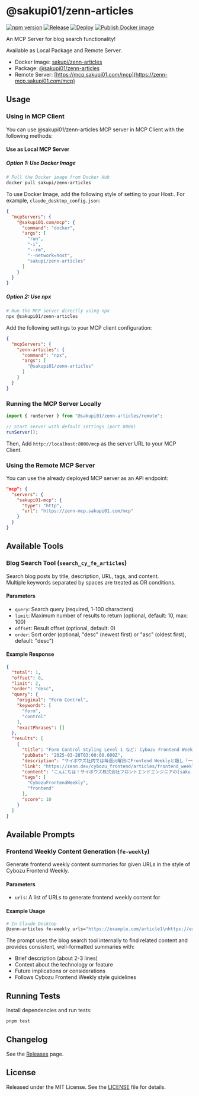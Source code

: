 # @sakupi01/zenn-articles

[![npm version](https://badge.fury.io/js/@sakupi01%2Fzenn-articles.svg)](https://badge.fury.io/js/@sakupi01%2Fzenn-articles)
[![Release](https://github.com/sakupi01/zenn-articles/actions/workflows/release.yml/badge.svg)](https://github.com/sakupi01/zenn-articles/actions/workflows/release.yml)
[![Deploy](https://github.com/sakupi01/zenn-articles/actions/workflows/deploy.yml/badge.svg)](https://github.com/sakupi01/zenn-articles/actions/workflows/deploy.yml)
[![Publish Docker image](https://github.com/sakupi01/zenn-articles/actions/workflows/docker-publish.yml/badge.svg)](https://github.com/sakupi01/zenn-articles/actions/workflows/docker-publish.yml)

An MCP Server for blog search functionality!

Available as Local Package and Remote Server.

- Docker Image: [sakupi/zenn-articles](https://hub.docker.com/r/sakupi/zenn-articles)
- Package: [@sakupi01/zenn-articles](https://www.npmjs.com/package/@sakupi01/zenn-articles)
- Remote Server: [https://mcp.sakupi01.com/mcp](https://zenn-mcp.sakupi01.com/mcp)

## Usage

### Using in MCP Client

You can use @sakupi01/zenn-articles MCP server in MCP Client with the following methods:

#### Use as Local MCP Server

##### Option 1: Use Docker Image

```bash
# Pull the Docker image from Docker Hub
docker pull sakupi/zenn-articles
```

To use Docker Image, add the following style of setting to your Host:.
For example, `claude_desktop_config.json`:

```json
{
  "mcpServers": {
    "@sakupi01.com/mcp": {
      "command": "docker",
      "args": [
        "run",
        "-i",
        "--rm",
        "--network=host",
        "sakupi/zenn-articles"
      ]
    }
  }
}
```

##### Option 2: Use npx

```bash
# Run the MCP server directly using npx
npx @sakupi01/zenn-articles
```

Add the following settings to your MCP client configuration:

```json
{
  "mcpServers": {
    "zenn-articles": {
      "command": "npx",
      "args": [
        "@sakupi01/zenn-articles"
      ]
    }
  }
}
```

### Running the MCP Server Locally

```typescript
import { runServer } from "@sakupi01/zenn-articles/remote";

// Start server with default settings (port 8000)
runServer();
```

Then, Add `http://localhost:8000/mcp` as the server URL to your MCP Client.

### Using the Remote MCP Server

You can use the already deployed MCP server as an API endpoint:

```json
"mcp": {
  "servers": {
    "sakupi01-mcp": {
      "type": "http",
      "url": "https://zenn-mcp.sakupi01.com/mcp"
    }
  }
}
```

## Available Tools

### Blog Search Tool (`search_cy_fe_articles`)

Search blog posts by title, description, URL, tags, and content.  
Multiple keywords separated by spaces are treated as OR conditions.

#### Parameters

- `query`: Search query (required, 1-100 characters)
- `limit`: Maximum number of results to return (optional, default: 10, max: 100)
- `offset`: Result offset (optional, default: 0)
- `order`: Sort order (optional, "desc" (newest first) or "asc" (oldest first), default: "desc")

#### Example Response

```json
{
  "total": 1,
  "offset": 0,
  "limit": 2,
  "order": "desc",
  "query": {
    "original": "Form Control",
    "keywords": [
      "form",
      "control"
    ],
    "exactPhrases": []
  },
  "results": [
    {
      "title": "Form Control Styling Level 1 など: Cybozu Frontend Weekly (2025-03-25号)",
      "pubDate": "2025-03-28T03:00:00.000Z",
      "description": "サイボウズ社内では毎週火曜日にFrontend Weeklyと題し「一週間の間にあったフロントエンドニュースを共有する会」を開催しています。",
      "link": "https://zenn.dev/cybozu_frontend/articles/frontend_weekly_example",
      "content": "こんにちは！サイボウズ株式会社フロントエンドエンジニアの[saku (@sakupi01)](https://x.com/sakupi01)です。\n\n# はじめに\n\nサイボウズ社内では毎週火曜日にFrontend Weeklyと題し「一週間の間にあったフロントエンドニュースを共有する会」を開催しています。\n\n今回は、2025/03/25のFrontend Weeklyで取り上げた記事や話題を紹介します。",
      "tags": [
        "CybozuFrontendWeekly",
        "frontend"
      ],
      "score": 10
    }
  ]
}
```

## Available Prompts

### Frontend Weekly Content Generation (`fe-weekly`)

Generate frontend weekly content summaries for given URLs in the style of Cybozu Frontend Weekly.

#### Parameters

- `urls`: A list of URLs to generate frontend weekly content for

#### Example Usage

```bash
# In Claude Desktop
@zenn-articles fe-weekly urls="https://example.com/article1\nhttps://example.com/article2"
```

The prompt uses the blog search tool internally to find related content and provides consistent, well-formatted summaries with:

- Brief description (about 2-3 lines)
- Context about the technology or feature
- Future implications or considerations
- Follows Cybozu Frontend Weekly style guidelines

## Running Tests

Install dependencies and run tests:

```bash
pnpm test
```

## Changelog

See the [Releases](https://github.com/sakupi01/zenn-articles/releases) page.

## License

Released under the MIT License. See the [LICENSE](./LICENSE) file for details.
